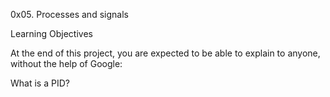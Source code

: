 0x05. Processes and signals

Learning Objectives

At the end of this project, you are expected to be able to explain to anyone, without the help of Google:

What is a PID?
